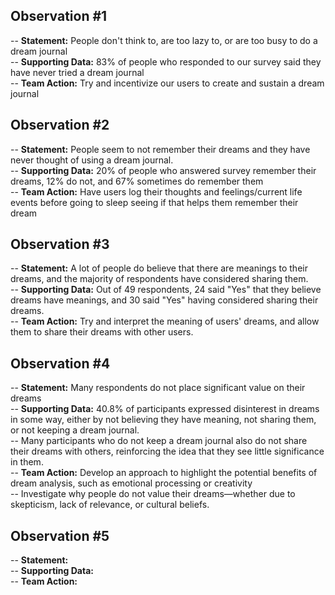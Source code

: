 ## Observation #1  
-- **Statement:** People don't think to, are too lazy to, or are too busy to do a dream journal  
-- **Supporting Data:** 83% of people who responded to our survey said they have never tried a dream journal  
-- **Team Action:** Try and incentivize our users to create and sustain a dream journal  

## Observation #2  
-- **Statement:**   People seem to not remember their dreams and they have never thought of using a dream journal.  
-- **Supporting Data:**  20% of people who answered survey remember their dreams, 12% do not, and 67% sometimes do remember them  
-- **Team Action:**  Have users log their thoughts and feelings/current life events before going to sleep seeing if that helps them remember their dream  

## Observation #3  
-- **Statement:** A lot of people do believe that there are meanings to their dreams, and the majority of respondents have considered sharing them.  
-- **Supporting Data:** Out of 49 respondents, 24 said "Yes" that they believe dreams have meanings, and 30 said "Yes" having considered sharing their dreams.  
-- **Team Action:** Try and interpret the meaning of users' dreams, and allow them to share their dreams with other users. 

## Observation #4  
-- **Statement:**   Many respondents do not place significant value on their dreams  
-- **Supporting Data:**  40.8% of participants expressed disinterest in dreams in some way, either by not believing they have meaning, not sharing them, or not keeping a dream journal.  
-- Many participants who do not keep a dream journal also do not share their dreams with others, reinforcing the idea that they see little significance in them.  
-- **Team Action:**  Develop an approach to highlight the potential benefits of dream analysis, such as emotional processing or creativity   
-- Investigate why people do not value their dreams—whether due to skepticism, lack of relevance, or cultural beliefs.  

## Observation #5  
-- **Statement:**   
-- **Supporting Data:**  
-- **Team Action:**  
